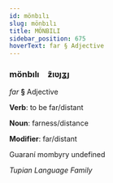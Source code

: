 ```yaml
---
id: mönbılı
slug: mönbılı
title: MÖNBILI
sidebar_position: 675
hoverText: far § Adjective
---
```


### mönbılı&emsp;<span kind="abugida">ƶ̃ıʋȷʓȷ</span>

*far* **§** Adjective

**Verb**: to be far/distant

**Noun**: farness/distance

**Modifier**: far/distant

Guaraní mombyry undefined

*Tupian Language Family*